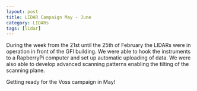 ```yaml
---
layout: post
title: LIDAR Campaign May - June
category: LIDARs
tags: [lidar]
---
```




During the week from the 21st until the 25th of February the LIDARs were in operation in front of the GFI building. We were able to hook the instruments to a RapberryPi computer and set up automatic uploading of data. 
We were also able to develop advanced scanning patterns enabling the tilting of the scanning plane. 

Getting ready for the Voss campaign in May!